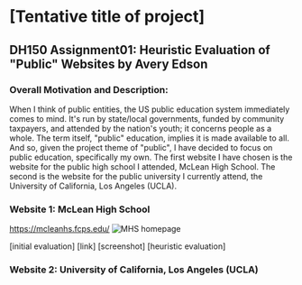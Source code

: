 # [Tentative title of project]

## DH150 Assignment01: Heuristic Evaluation of "Public" Websites by Avery Edson

### Overall Motivation and Description:

When I think of public entities, the US public education system immediately comes to mind. It's run by state/local governments, funded by community taxpayers, and attended by the nation's youth; it concerns people as a whole. The term itself, "public" education, implies it is made available to all. And so, given the project theme of "public", I have decided to focus on public education, specifically my own. The first website I have chosen is the website for the public high school I attended, McLean High School. The second is the website for the public university I currently attend, the University of California, Los Angeles (UCLA).

### Website 1: McLean High School
https://mcleanhs.fcps.edu/
![MHS homepage](./npr-screenshot.png)

[initial evaluation]
[link]
[screenshot]
[heuristic evaluation]

### Website 2: University of California, Los Angeles (UCLA)
